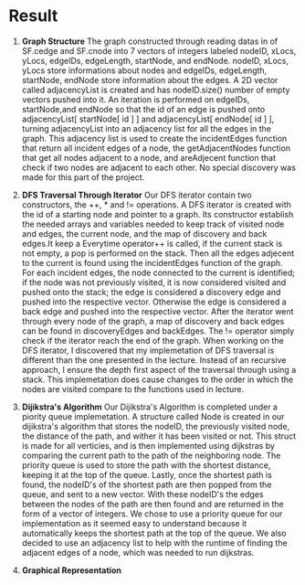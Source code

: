 # Result

1. **Graph Structure** The graph constructed through reading datas in of SF.cedge and SF.cnode into 7 vectors of integers labeled nodeID, xLocs, yLocs, edgeIDs, edgeLength, startNode, and endNode. nodeID, xLocs, yLocs store informations about nodes and edgeIDs, edgeLength, startNode, endNode store information about the edges. A 2D vector called adjacencyList is created and has nodeID.size() number of empty vectors pushed into it. An iteration is performed on edgeIDs, startNode,and endNode so that the id of an edge is pushed onto adjacencyList[ startNode[ id ] ] and adjacencyList[ endNode[ id ] ], turning adjacencyList into an adjacency list for all the edges in the graph. This adjacency list is used to create the incidentEdges function that return all incident edges of a node, the getAdjacentNodes function that get all nodes adjacent to a node, and areAdjecent function that check if two nodes are adjacent to each other. No special discovery was made for this part of the project.

2. **DFS Traversal Through Iterator** Our DFS iterator contain two constructors, the ++, * and != operations. A DFS iterator is created with the id of a starting node and pointer to a graph. Its constructor establish the needed arrays and variables needed to keep track of visited node and edges, the current node, and the map of discovery and back edges.It keep a Everytime operator++ is called, if the current stack is not empty, a pop is performed on the stack. Then all the edges adjecent to the current is found using the incidentEdges function of the graph. For each incident edges, the node connected to the current is identified; if the node was not previously visited, it is now considered visited and pushed onto the stack; the edge is considered a discovery edge and pushed into the respective vector. Otherwise the edge is considered a back edge and pushed into the respective vector. After the iterator went through every node of the graph, a map of discovery and back edges can be found in discoveryEdges and backEdges. The != operator simply check if the iterator reach the end of the graph. When working on the DFS iterator, I discovered that my implemetation of DFS traversal is different than the one presented in the lecture. Instead of an recursive approach, I ensure the depth first aspect of the traversal through using a stack. This implemetation does cause changes to the order in which the nodes are visited compare to the functions used in lecture.

3. **Dijikstra's Algorithm** Our Dijikstra's Algorithm is completed under a piority queue implemetation. A structure called Node is created in our dijikstra's algorithm that 
stores the nodeID, the previously visited node, the distance of the path, and wither it has been visited or not. This struct is made for all verticies, and is then implemented using dijkstras by comparing the current path to the path of the neighboring node. The priority queue is used to store the path with the shortest distance, keeping it at the top of the queue. Lastly, once the shortest path is found, the nodeID's of the shortest path are then popped from the queue, and sent to a new vector. With these nodeID's the edges between the nodes of the path are then found and are returned in the form of a vector of integers. We chose to use a priority queue for our implementation as it seemed easy to understand because it automatically keeps the shortest path at the top of the queue. We also decided to use an adjacency list to help with the runtime of finding the adjacent edges of a node, which was needed to run dijkstras. 
4. **Graphical Representation**
 
